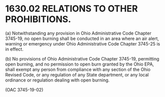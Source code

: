 1630.02 RELATIONS TO OTHER PROHIBITIONS.
========================================

​(a) Notwithstanding any provision in Ohio Administrative Code Chapter
3745-19, no open burning shall be conducted in an area where an air
alert, warning or emergency under Ohio Administrative Code Chapter
3745-25 is in effect.

​(b) No provisions of Ohio Administrative Code Chapter 3745-19,
permitting open burning, and no permission to open burn granted by the
Ohio EPA, shall exempt any person from compliance with any section of
the Ohio Revised Code, or any regulation of any State department, or any
local ordinance or regulation dealing with open burning.

(OAC 3745-19-02)
